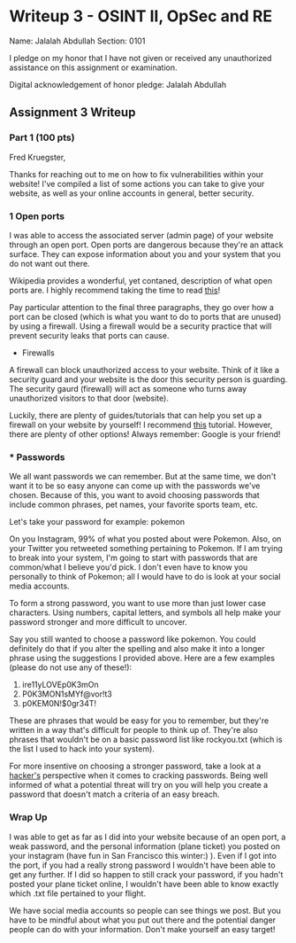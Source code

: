 Writeup 3 - OSINT II, OpSec and RE
======

Name: Jalalah Abdullah
Section: 0101

I pledge on my honor that I have not given or received any unauthorized assistance on this assignment or examination.

Digital acknowledgement of honor pledge: Jalalah Abdullah

## Assignment 3 Writeup

### Part 1 (100 pts)

Fred Kruegster,

Thanks for reaching out to me on how to fix vulnerabilities within your website! I've compiled a list of some actions you can take to give your website, as well as your online accounts in general, better security.

### 1 Open ports

I was able to access the associated server (admin page) of your website through an open port. Open ports are dangerous because they're an attack surface. They can expose information about you and your system that you do not want out there. 

Wikipedia provides a wonderful, yet contaned, description of what open ports are. I highly recommend taking the time to read [this](https://en.wikipedia.org/wiki/Open_port)!

Pay particular attention to the final three paragraphs, they go over how a port can be closed (which is what you want to do to ports that are unused) by using a firewall. Using a firewall would be a security practice that will prevent security leaks that ports can cause. 

* Firewalls

A firewall can block unauthorized access to your website. Think of it like a security guard and your website is the door this security person is guarding. The security gaurd (firewall) will act as someone who turns away unauthorized visitors to that door (website).

Luckily, there are plenty of guides/tutorials that can help you set up a firewall on your website by yourself! I recommend [this](https://www.dummies.com/web-design-development/web-hosting/how-to-install-a-firewall-on-your-website/) tutorial. However, there are plenty of other options! Always remember: Google is your friend!

### * Passwords

We all want passwords we can remember. But at the same time, we don't want it to be so easy anyone can come up with the passwords we've chosen. Because of this, you want to avoid choosing passwords that include common phrases, pet names, your favorite sports team, etc.

Let's take your password for example: pokemon

On you Instagram, 99% of what you posted about were Pokemon. Also, on your Twitter you retweeted something pertaining to Pokemon. If I am trying to break into your system, I'm going to start with passwords that are common/what I believe you'd pick. I don't even have to know you personally to think of Pokemon; all I would have to do is look at your social media accounts.

To form a strong password, you want to use more than just lower case characters. Using numbers, capital letters, and symbols all help make your password stronger and more difficult to uncover.

Say you still wanted to choose a password like pokemon. You could definitely do that if you alter the spelling and also make it into a longer phrase using the suggestions I provided above. Here are a few examples (please do not use any of these!):

1. ire11yLOVEp0K3mOn
2. P0K3MON1sMYf@vor!t3
3. p0KEM0N!$0gr34T!

These are phrases that would be easy for you to remember, but they're written in a way that's difficult for people to think up of. They're also phrases that wouldn't be on a basic password list like rockyou.txt (which is the list I used to hack into your system).

For more insentive on choosing a stronger password, take a look at a [hacker's](http://www.alphr.com/features/371158/top-ten-password-cracking-techniques) perspective when it comes to cracking passwords. Being well informed of what a potential threat will try on you will help you create a password that doesn't match a criteria of an easy breach. 

### Wrap Up

I was able to get as far as I did into your website because of an open port, a weak password, and the personal information (plane ticket) you posted on your instagram (have fun in San Francisco this winter:) ). Even if I got into the port, if you had a really strong password I wouldn't have been able to get any further. If I did so happen to still crack your password, if you hadn't posted your plane ticket online, I wouldn't have been able to know exactly which .txt file pertained to your flight.

We have social media accounts so people can see things we post. But you have to be mindful about what you put out there and the potential danger people can do with your information. Don't make yourself an easy target!
